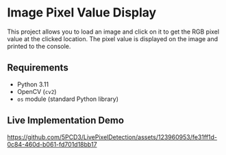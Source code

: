 # Image Pixel Value Display

This project allows you to load an image and click on it to get the RGB pixel value at the clicked location. The pixel value is displayed on the image and printed to the console.

## Requirements

- Python 3.11
- OpenCV (`cv2`)
- `os` module (standard Python library)

## Live Implementation Demo
https://github.com/5PCD3/LivePixelDetection/assets/123960953/fe31ff1d-0c84-460d-b061-fd701d18bb17

